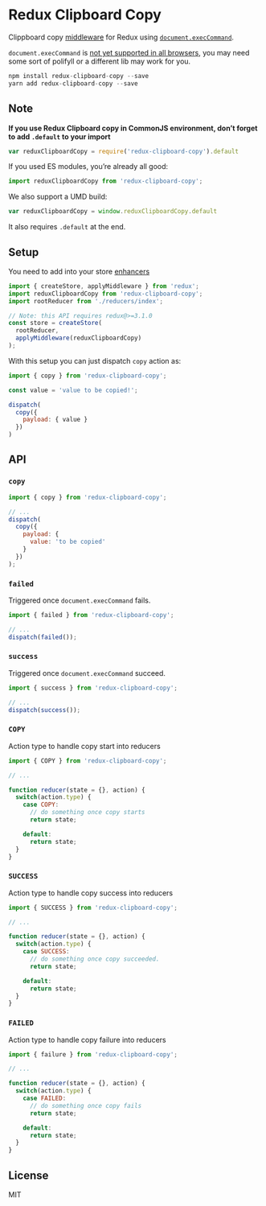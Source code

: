 Redux Clipboard Copy
=============

Clippboard copy [middleware](http://redux.js.org/docs/advanced/Middleware.html) for Redux using [`document.execCommand`](https://developer.mozilla.org/en-US/docs/Web/API/Document/execCommand).

`document.execCommand` is [not yet supported in all browsers](https://caniuse.com/#feat=document-execcommand), you may need some sort of polifyll or a different lib may work for you.

```js
npm install redux-clipboard-copy --save 
yarn add redux-clipboard-copy --save
```

## Note

**If you use Redux Clipboard copy in CommonJS environment, don’t forget to add `.default` to your import**

```js
var reduxClipboardCopy = require('redux-clipboard-copy').default
```

If you used ES modules, you’re already all good:

```js
import reduxClipboardCopy from 'redux-clipboard-copy';
```

We also support a UMD build:

```js
var reduxClipboardCopy = window.reduxClipboardCopy.default
```

It also requires `.default` at the end.

## Setup

You need to add into your store [enhancers](https://github.com/reactjs/redux/blob/master/docs/api/createStore.md#createstorereducer-preloadedstate-enhancer)

```js
import { createStore, applyMiddleware } from 'redux';
import reduxClipboardCopy from 'redux-clipboard-copy';
import rootReducer from './reducers/index';

// Note: this API requires redux@>=3.1.0
const store = createStore(
  rootReducer,
  applyMiddleware(reduxClipboardCopy)
);
```

With this setup you can just dispatch `copy` action as:

```js
import { copy } from 'redux-clipboard-copy';

const value = 'value to be copied!';

dispatch(
  copy({
    payload: { value }
  })
)
```

## API

### `copy`

```js
import { copy } from 'redux-clipboard-copy';

// ...
dispatch(
  copy({
    payload: {
      value: 'to be copied'
    }
  })
);
```

### `failed`

Triggered once `document.execCommand` fails.

```js
import { failed } from 'redux-clipboard-copy';

// ...
dispatch(failed());
```

### `success`

Triggered once `document.execCommand` succeed.

```js
import { success } from 'redux-clipboard-copy';

// ...
dispatch(success());
```

### `COPY`

Action type to handle copy start into reducers

```js
import { COPY } from 'redux-clipboard-copy';

// ...

function reducer(state = {}, action) {
  switch(action.type) {
    case COPY:
      // do something once copy starts
      return state;

    default:
      return state;
  }
}

```

### `SUCCESS`

Action type to handle copy success into reducers

```js
import { SUCCESS } from 'redux-clipboard-copy';

// ...

function reducer(state = {}, action) {
  switch(action.type) {
    case SUCCESS:
      // do something once copy succeeded.
      return state;

    default:
      return state;
  }
}

```

### `FAILED`

Action type to handle copy failure into reducers

```js
import { failure } from 'redux-clipboard-copy';

// ...

function reducer(state = {}, action) {
  switch(action.type) {
    case FAILED:
      // do something once copy fails
      return state;

    default:
      return state;
  }
}

```

## License

MIT
